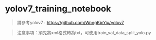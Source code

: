 # yolov7_training_notebook

> 請參考yolov7 : https://github.com/WongKinYiu/yolov7

> 注意事項：須先將xml格式轉為txt，可使用train_val_data_split_yolo.py
